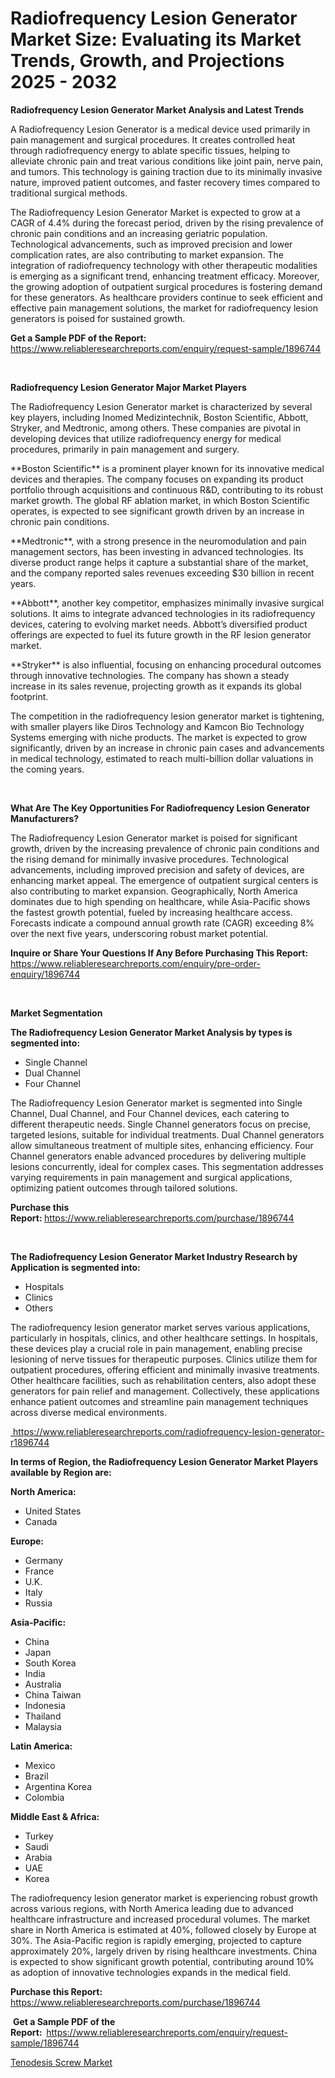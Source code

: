 <p><h1>Radiofrequency Lesion Generator Market Size: Evaluating its Market Trends, Growth, and Projections 2025 - 2032</h1></p><p><strong>Radiofrequency Lesion Generator Market Analysis and Latest Trends</strong></p>
<p><p>A Radiofrequency Lesion Generator is a medical device used primarily in pain management and surgical procedures. It creates controlled heat through radiofrequency energy to ablate specific tissues, helping to alleviate chronic pain and treat various conditions like joint pain, nerve pain, and tumors. This technology is gaining traction due to its minimally invasive nature, improved patient outcomes, and faster recovery times compared to traditional surgical methods.</p><p>The Radiofrequency Lesion Generator Market is expected to grow at a CAGR of 4.4% during the forecast period, driven by the rising prevalence of chronic pain conditions and an increasing geriatric population. Technological advancements, such as improved precision and lower complication rates, are also contributing to market expansion. The integration of radiofrequency technology with other therapeutic modalities is emerging as a significant trend, enhancing treatment efficacy. Moreover, the growing adoption of outpatient surgical procedures is fostering demand for these generators. As healthcare providers continue to seek efficient and effective pain management solutions, the market for radiofrequency lesion generators is poised for sustained growth.</p></p>
<p><strong>Get a Sample PDF of the Report:&nbsp;</strong> <a href="https://www.reliableresearchreports.com/enquiry/request-sample/1896744?utm_campaign=3281&utm_medium=2&utm_source=Github&utm_content=ia&utm_term=04032025&utm_id=radiofrequency-lesion-generator">https://www.reliableresearchreports.com/enquiry/request-sample/1896744</a></p>
<p>&nbsp;</p>
<p><strong>Radiofrequency Lesion Generator Major Market Players</strong></p>
<p><p>The Radiofrequency Lesion Generator market is characterized by several key players, including Inomed Medizintechnik, Boston Scientific, Abbott, Stryker, and Medtronic, among others. These companies are pivotal in developing devices that utilize radiofrequency energy for medical procedures, primarily in pain management and surgery.</p><p>**Boston Scientific** is a prominent player known for its innovative medical devices and therapies. The company focuses on expanding its product portfolio through acquisitions and continuous R&D, contributing to its robust market growth. The global RF ablation market, in which Boston Scientific operates, is expected to see significant growth driven by an increase in chronic pain conditions.</p><p>**Medtronic**, with a strong presence in the neuromodulation and pain management sectors, has been investing in advanced technologies. Its diverse product range helps it capture a substantial share of the market, and the company reported sales revenues exceeding $30 billion in recent years.</p><p>**Abbott**, another key competitor, emphasizes minimally invasive surgical solutions. It aims to integrate advanced technologies in its radiofrequency devices, catering to evolving market needs. Abbott’s diversified product offerings are expected to fuel its future growth in the RF lesion generator market.</p><p>**Stryker** is also influential, focusing on enhancing procedural outcomes through innovative technologies. The company has shown a steady increase in its sales revenue, projecting growth as it expands its global footprint.</p><p>The competition in the radiofrequency lesion generator market is tightening, with smaller players like Diros Technology and Kamcon Bio Technology Systems emerging with niche products. The market is expected to grow significantly, driven by an increase in chronic pain cases and advancements in medical technology, estimated to reach multi-billion dollar valuations in the coming years.</p></p>
<p>&nbsp;</p>
<p><strong>What Are The Key Opportunities For Radiofrequency Lesion Generator Manufacturers?</strong></p>
<p><p>The Radiofrequency Lesion Generator market is poised for significant growth, driven by the increasing prevalence of chronic pain conditions and the rising demand for minimally invasive procedures. Technological advancements, including improved precision and safety of devices, are enhancing market appeal. The emergence of outpatient surgical centers is also contributing to market expansion. Geographically, North America dominates due to high spending on healthcare, while Asia-Pacific shows the fastest growth potential, fueled by increasing healthcare access. Forecasts indicate a compound annual growth rate (CAGR) exceeding 8% over the next five years, underscoring robust market potential.</p></p>
<p><strong>Inquire or Share Your Questions If Any Before Purchasing This Report:</strong> <a href="https://www.reliableresearchreports.com/enquiry/pre-order-enquiry/1896744?utm_campaign=3281&utm_medium=2&utm_source=Github&utm_content=ia&utm_term=04032025&utm_id=radiofrequency-lesion-generator">https://www.reliableresearchreports.com/enquiry/pre-order-enquiry/1896744</a></p>
<p>&nbsp;</p>
<p><strong>Market Segmentation</strong></p>
<p><strong>The Radiofrequency Lesion Generator Market Analysis by types is segmented into:</strong></p>
<p><ul><li>Single Channel</li><li>Dual Channel</li><li>Four Channel</li></ul></p>
<p><p>The Radiofrequency Lesion Generator market is segmented into Single Channel, Dual Channel, and Four Channel devices, each catering to different therapeutic needs. Single Channel generators focus on precise, targeted lesions, suitable for individual treatments. Dual Channel generators allow simultaneous treatment of multiple sites, enhancing efficiency. Four Channel generators enable advanced procedures by delivering multiple lesions concurrently, ideal for complex cases. This segmentation addresses varying requirements in pain management and surgical applications, optimizing patient outcomes through tailored solutions.</p></p>
<p><strong>Purchase this Report:&nbsp;</strong><a href="https://www.reliableresearchreports.com/purchase/1896744?utm_campaign=3281&utm_medium=2&utm_source=Github&utm_content=ia&utm_term=04032025&utm_id=radiofrequency-lesion-generator">https://www.reliableresearchreports.com/purchase/1896744</a></p>
<p>&nbsp;</p>
<p><strong>The Radiofrequency Lesion Generator Market Industry Research by Application is segmented into:</strong></p>
<p><ul><li>Hospitals</li><li>Clinics</li><li>Others</li></ul></p>
<p><p>The radiofrequency lesion generator market serves various applications, particularly in hospitals, clinics, and other healthcare settings. In hospitals, these devices play a crucial role in pain management, enabling precise lesioning of nerve tissues for therapeutic purposes. Clinics utilize them for outpatient procedures, offering efficient and minimally invasive treatments. Other healthcare facilities, such as rehabilitation centers, also adopt these generators for pain relief and management. Collectively, these applications enhance patient outcomes and streamline pain management techniques across diverse medical environments.</p></p>
<p><a href="https://www.reliableresearchreports.com/radiofrequency-lesion-generator-r1896744?utm_campaign=3281&utm_medium=2&utm_source=Github&utm_content=ia&utm_term=04032025&utm_id=radiofrequency-lesion-generator">&nbsp;https://www.reliableresearchreports.com/radiofrequency-lesion-generator-r1896744</a></p>
<p><strong>In terms of Region, the Radiofrequency Lesion Generator Market Players available by Region are:</strong></p>
<p>
    <p> <strong> North America: </strong>
        <ul>
            <li>United States</li>
            <li>Canada</li>
        </ul>
        </p> 
    <p> <strong> Europe: </strong>
        <ul>
            <li>Germany</li>
            <li>France</li>
            <li>U.K.</li>
            <li>Italy</li>
            <li>Russia</li>
        </ul>
        </p> 
    <p> <strong> Asia-Pacific: </strong>
        <ul>
            <li>China</li>
            <li>Japan</li>
            <li>South Korea</li>
            <li>India</li>
            <li>Australia</li>
            <li>China Taiwan</li>
            <li>Indonesia</li>
            <li>Thailand</li>
            <li>Malaysia</li>
        </ul>
        </p> 
    <p> <strong> Latin America: </strong>
        <ul>
            <li>Mexico</li>
            <li>Brazil</li>
            <li>Argentina Korea</li>
            <li>Colombia</li>
        </ul>
        </p> 
    <p> <strong> Middle East & Africa: </strong>
        <ul>
            <li>Turkey</li>
            <li>Saudi</li>
            <li>Arabia</li>
            <li>UAE</li>
            <li>Korea</li>
        </ul>
    </p>
    </p>
<p><p>The radiofrequency lesion generator market is experiencing robust growth across various regions, with North America leading due to advanced healthcare infrastructure and increased procedural volumes. The market share in North America is estimated at 40%, followed closely by Europe at 30%. The Asia-Pacific region is rapidly emerging, projected to capture approximately 20%, largely driven by rising healthcare investments. China is expected to show significant growth potential, contributing around 10% as adoption of innovative technologies expands in the medical field.</p></p>
<p><strong>Purchase this Report: </strong><a href="https://www.reliableresearchreports.com/purchase/1896744?utm_campaign=3281&utm_medium=2&utm_source=Github&utm_content=ia&utm_term=04032025&utm_id=radiofrequency-lesion-generator">https://www.reliableresearchreports.com/purchase/1896744</a></p>
<p>&nbsp;<strong>Get a Sample PDF of the Report:&nbsp;&nbsp;</strong><a href="https://www.reliableresearchreports.com/enquiry/request-sample/1896744?utm_campaign=3281&utm_medium=2&utm_source=Github&utm_content=ia&utm_term=04032025&utm_id=radiofrequency-lesion-generator">https://www.reliableresearchreports.com/enquiry/request-sample/1896744</a></p>
<p><strong></strong></p>
<p><p><a href="https://github.com/sharphadan/Market-Research-Report-List-1/blob/main/tenodesis-screw-market.md?utm_campaign=3281&utm_medium=2&utm_source=Github&utm_content=ia&utm_term=04032025&utm_id=radiofrequency-lesion-generator">Tenodesis Screw Market</a></p></p>